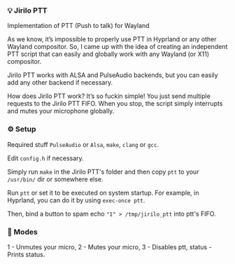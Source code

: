 ### 💡 Jirilo PTT
Implementation of PTT (Push to talk) for Wayland

As we know, it’s impossible to properly use PTT in Hyprland or any other Wayland compositor. So, I came up with the idea of creating an independent PTT script that can easily and globally work with any Wayland (or X11) compositor.

Jirilo PTT works with ALSA and PulseAudio backends, but you can easily add any other backend if necessary. 

How does Jirilo PTT work? It’s so fuckin simple! You just send multiple requests to the Jirilo PTT FIFO. When you stop, the script simply interrupts and mutes your microphone globally.

### ⚙️ Setup
Required stuff `PulseAudio` or `Alsa`, `make`, `clang` or `gcc`.

Edit `config.h` if necessary.

Simply run `make` in the Jirilo PTT's folder and then copy `ptt` to your `/usr/bin/` dir or somewhere else.

Run `ptt` or set it to be executed on system startup. For example, in Hyprland, you can do it by using `exec-once ptt`.

Then, bind a button to spam echo `"1" > /tmp/jirilo_ptt` into ptt's FIFO.

### 🔧 Modes
1 - Unmutes your micro,
2 - Mutes your micro,
3 - Disables ptt,
status - Prints status.
